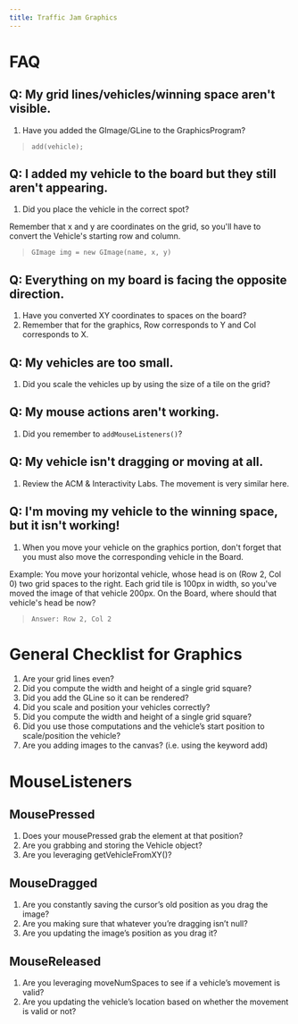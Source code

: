 ```yaml
---
title: Traffic Jam Graphics
---
```


# FAQ

## Q: My grid lines/vehicles/winning space aren't visible.

1. Have you added the GImage/GLine to the GraphicsProgram?
>     add(vehicle);

## Q: I added my vehicle to the board but they still aren't appearing.

1. Did you place the vehicle in the correct spot?

Remember that x and y are coordinates on the grid, so you'll have to convert the Vehicle's starting row and column.   
>     GImage img = new GImage(name, x, y)

## Q: Everything on my board is facing the opposite direction.

1. Have you converted XY coordinates to spaces on the board?
2. Remember that for the graphics, Row corresponds to Y and Col corresponds to X.

## Q: My vehicles are too small.

1. Did you scale the vehicles up by using the size of a tile on the grid?

## Q: My mouse actions aren't working.

1. Did you remember to `addMouseListeners()`?

## Q: My vehicle isn't dragging or moving at all.

1. Review the ACM & Interactivity Labs. The movement is very similar here.

## Q: I'm moving my vehicle to the winning space, but it isn't working!

1. When you move your vehicle on the graphics portion, don't forget that you must also move the corresponding vehicle in the Board.

Example: You move your horizontal vehicle, whose head is on (Row 2, Col 0) two grid spaces to the right. Each grid tile is 100px in width, so you've moved the image of that vehicle 200px. On the Board, where should that vehicle's head be now?

>     Answer: Row 2, Col 2

# General Checklist for Graphics

1. Are your grid lines even?
2. Did you compute the width and height of a single grid square?
3. Did you add the GLine so it can be rendered?
4. Did you scale and position your vehicles correctly?
5. Did you compute the width and height of a single grid square?
6. Did you use those computations and the vehicle’s start position to scale/position the vehicle?
7. Are you adding images to the canvas? (i.e. using the keyword add)

# MouseListeners

## MousePressed
1. Does your mousePressed grab the element at that position?
2. Are you grabbing and storing the Vehicle object?
3. Are you leveraging getVehicleFromXY()?

## MouseDragged
1. Are you constantly saving the cursor’s old position as you drag the image?
2. Are you making sure that whatever you’re dragging isn’t null?
3. Are you updating the image’s position as you drag it?

## MouseReleased
1. Are you leveraging moveNumSpaces to see if a vehicle’s movement is valid?
2. Are you updating the vehicle’s location based on whether the movement is valid or not?
